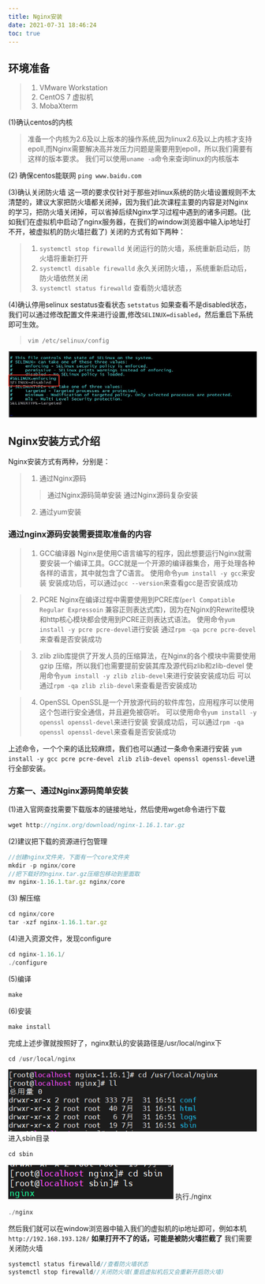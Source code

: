 ```yaml
---
title: Nginx安装
date: 2021-07-31 18:46:24
toc: true
---
```


## 环境准备
>1. VMware Workstation
>2. CentOS 7 虚拟机
>3. MobaXterm

(1)确认centos的内核
>准备一个内核为2.6及以上版本的操作系统,因为linux2.6及以上内核才支持epoll,而Nginx需要解决高并发压力问题是需要用到epoll，所以我们需要有这样的版本要求。
我们可以使用`uname -a`命令来查询linux的内核版本

(2) 确保centos能联网
`ping www.baidu.com`

(3)确认关闭防火墙
这一项的要求仅针对于那些对linux系统的防火墙设置规则不太清楚的，建议大家把防火墙都关闭掉，因为我们此次课程主要的内容是对Nginx 的学习，把防火墙关闭掉，可以省掉后续Nginx学习过程中遇到的诸多问题。(比如我们在虚拟机中启动了nginx服务器，在我们的window浏览器中输入ip地址打不开，被虚拟机的防火墙拦截了)
关闭的方式有如下两种：
>1.	`systemctl stop firewalld` 关闭运行的防火墙，系统重新启动后，防火墙将重新打开
>2.	`systemctl disable firewalld` 永久关闭防火墙，，系统重新启动后，防火墙依然关闭
>3. `systemctl status firewalld`  查看防火墙状态

(4)确认停用selinux
sestatus查看状态
`setstatus`
如果查看不是disabled状态，我们可以通过修改配置文件来进行设置,修改`SELINUX=disabled`，然后重启下系统即可生效。
>`vim /etc/selinux/config`

![selinux](/assets/nginxImg/selinux.jpg "selinux")

## Nginx安装方式介绍
Nginx安装方式有两种，分别是：
>1. 通过Nginx源码
  >>通过Nginx源码简单安装
  >>通过Nginx源码复杂安装
>2. 通过yum安装

### 通过nginx源码安装需要提取准备的内容
>1. GCC编译器
Nginx是使用C语言编写的程序，因此想要运行Nginx就需要安装一个编译工具。GCC就是一个开源的编译器集合，用于处理各种各样的语言，其中就包含了C语言。
使用命令`yum install -y gcc`来安装
安装成功后，可以通过`gcc --version`来查看gcc是否安装成功

>2. PCRE
Nginx在编译过程中需要使用到PCRE库(`perl Compatible Regular Expressoin` 兼容正则表达式库)，因为在Nginx的Rewrite模块和http核心模块都会使用到PCRE正则表达式语法。
使用命令`yum install -y pcre pcre-devel`进行安装
通过`rpm -qa pcre pcre-devel`来查看是否安装成功

>3. zlib
zlib库提供了开发人员的压缩算法，在Nginx的各个模块中需要使用gzip 压缩，所以我们也需要提前安装其库及源代码zlib和zlib-devel 
使用命令`yum install -y zlib zlib-devel`来进行安装安装成功后
可以通过`rpm -qa zlib zlib-devel`来查看是否安装成功

>4. OpenSSL
OpenSSL是一个开放源代码的软件库包，应用程序可以使用这个包进行安全通信，并且避免被窃听。
可以使用命令`yum install -y openssl openssl-devel`来进行安装
安装成功后，可以通过`rpm -qa openssl openssl-devel`来查看是否安装成功

上述命令，一个个来的话比较麻烦，我们也可以通过一条命令来进行安装
`yum install -y gcc pcre pcre-devel zlib zlib-devel openssl openssl-devel`进行全部安装。

### 方案一、通过Nginx源码简单安装
(1)进入官网查找需要下载版本的链接地址，然后使用wget命令进行下载
```js
wget http://nginx.org/download/nginx-1.16.1.tar.gz
```
(2)建议把下载的资源进行包管理
```js
//创建nginx文件夹，下面有一个core文件夹
mkdir -p nginx/core
//把下载好的nginx.tar.gz压缩包移动到里面取
mv nginx-1.16.1.tar.gz nginx/core
```
(3) 解压缩
```js
cd nginx/core
tar -xzf nginx-1.16.1.tar.gz
```
(4)进入资源文件，发现configure
```js
cd nginx-1.16.1/
./configure
```
(5)编译
```js
make
```
(6)安装
```js
make install
```
完成上述步骤就按照好了，nginx默认的安装路径是/usr/local/nginx下
```js
cd /usr/local/nginx
```
![nginx1](/assets/nginxImg/nginx1.png "nginx1")
进入sbin目录
```js
cd sbin
```
![nginx2](/assets/nginxImg/nginx2.png "nginx2")
执行./nginx
```js
./nginx
```
然后我们就可以在window浏览器中输入我们的虚拟机的ip地址即可，例如本机`http://192.168.193.128/`
**如果打开不了的话，可能是被防火墙拦截了**
我们需要关闭防火墙
```js
systemctl status firewalld//查看防火墙状态
systemctl stop firewalld//关闭防火墙(重启虚拟机后又会重新开启防火墙)
```
